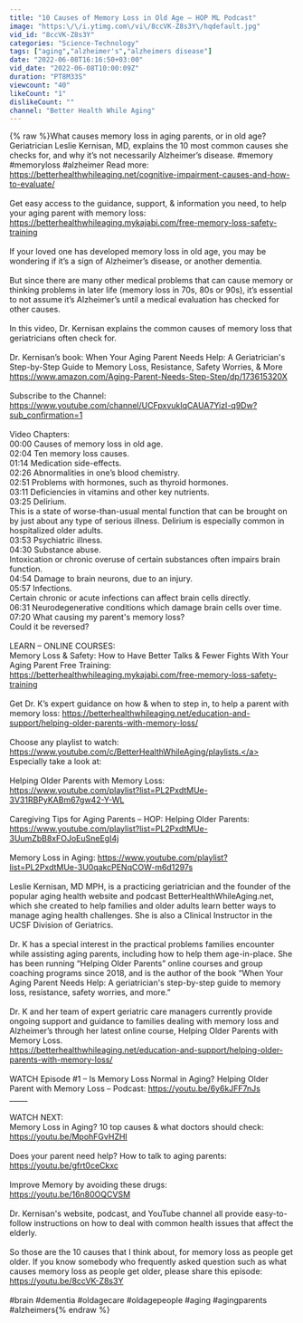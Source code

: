 ```yaml
---
title: "10 Causes of Memory Loss in Old Age – HOP ML Podcast"
image: "https:\/\/i.ytimg.com\/vi\/8ccVK-Z8s3Y\/hqdefault.jpg"
vid_id: "8ccVK-Z8s3Y"
categories: "Science-Technology"
tags: ["aging","alzheimer's","alzheimers disease"]
date: "2022-06-08T16:16:50+03:00"
vid_date: "2022-06-08T10:00:09Z"
duration: "PT8M33S"
viewcount: "40"
likeCount: "1"
dislikeCount: ""
channel: "Better Health While Aging"
---
```

{% raw %}What causes memory loss in aging parents, or in old age? Geriatrician Leslie Kernisan, MD, explains the 10 most common causes she checks for, and why it’s not necessarily Alzheimer’s disease. #memory #memoryloss #alzheimer Read more: <a rel="nofollow" target="blank" href="https://betterhealthwhileaging.net/cognitive-impairment-causes-and-how-to-evaluate/">https://betterhealthwhileaging.net/cognitive-impairment-causes-and-how-to-evaluate/</a><br /><br />Get easy access to the guidance, support, &amp; information you need, to help your aging parent with memory loss: <a rel="nofollow" target="blank" href="https://betterhealthwhileaging.mykajabi.com/free-memory-loss-safety-training">https://betterhealthwhileaging.mykajabi.com/free-memory-loss-safety-training</a><br /><br />If your loved one has developed memory loss in old age, you may be wondering if it’s a sign of Alzheimer’s disease, or another dementia. <br /><br />But since there are many other medical problems that can cause memory or thinking problems in later life (memory loss in 70s, 80s or 90s), it’s essential to not assume it’s Alzheimer’s until a medical evaluation has checked for other causes.<br /><br />In this video, Dr. Kernisan explains the common causes of memory loss that geriatricians often check for.<br /><br />Dr. Kernisan’s book: When Your Aging Parent Needs Help: A Geriatrician's Step-by-Step Guide to Memory Loss, Resistance, Safety Worries, &amp; More <br /><a rel="nofollow" target="blank" href="https://www.amazon.com/Aging-Parent-Needs-Step-Step/dp/173615320X">https://www.amazon.com/Aging-Parent-Needs-Step-Step/dp/173615320X</a> <br /><br />Subscribe to the Channel: <a rel="nofollow" target="blank" href="https://www.youtube.com/channel/UCFpxvukIqCAUA7YizI-q9Dw?sub_confirmation=1">https://www.youtube.com/channel/UCFpxvukIqCAUA7YizI-q9Dw?sub_confirmation=1</a><br /><br />Video Chapters:<br />00:00 Causes of memory loss in old age.<br />02:04 Ten memory loss causes.<br />01:14 Medication side-effects.<br />02:26 Abnormalities in one’s blood chemistry.  <br />02:51 Problems with hormones, such as thyroid hormones.<br />03:11 Deficiencies in vitamins and other key nutrients.<br />03:25 Delirium. <br />This is a state of worse-than-usual mental function that can be brought on by just about any type of serious illness. Delirium is especially common in hospitalized older adults.<br />03:53 Psychiatric illness.<br />04:30 Substance abuse.<br />Intoxication or chronic overuse of certain substances often impairs brain function.<br />04:54 Damage to brain neurons, due to an injury.<br />05:57 Infections.<br />Certain chronic or acute infections can affect brain cells directly.<br />06:31 Neurodegenerative conditions which damage brain cells over time. <br />07:20 What causing my parent's memory loss?<br />Could it be reversed? <br /><br />LEARN – ONLINE COURSES:<br />Memory Loss &amp; Safety: How to Have Better Talks &amp; Fewer Fights With Your Aging Parent Free Training: <a rel="nofollow" target="blank" href="https://betterhealthwhileaging.mykajabi.com/free-memory-loss-safety-training">https://betterhealthwhileaging.mykajabi.com/free-memory-loss-safety-training</a><br /><br />Get Dr. K’s expert guidance on how &amp; when to step in, to help a parent with memory loss: <a rel="nofollow" target="blank" href="https://betterhealthwhileaging.net/education-and-support/helping-older-parents-with-memory-loss/">https://betterhealthwhileaging.net/education-and-support/helping-older-parents-with-memory-loss/</a><br /><br />Choose any playlist to watch: <a rel="nofollow" target="blank" href="https://www.youtube.com/c/BetterHealthWhileAging/playlists.">https://www.youtube.com/c/BetterHealthWhileAging/playlists.</a> Especially take a look at:<br /><br />Helping Older Parents with Memory Loss:<br /><a rel="nofollow" target="blank" href="https://www.youtube.com/playlist?list=PL2PxdtMUe-3V31RBPyKABm67gw42-Y-WL">https://www.youtube.com/playlist?list=PL2PxdtMUe-3V31RBPyKABm67gw42-Y-WL</a> <br /><br />Caregiving Tips for Aging Parents – HOP: Helping Older Parents:<br /><a rel="nofollow" target="blank" href="https://www.youtube.com/playlist?list=PL2PxdtMUe-3UumZbB8xFOJoEuSneEgI4j">https://www.youtube.com/playlist?list=PL2PxdtMUe-3UumZbB8xFOJoEuSneEgI4j</a> <br /><br />Memory Loss in Aging: <a rel="nofollow" target="blank" href="https://www.youtube.com/playlist?list=PL2PxdtMUe-3U0qakcPENqCOW-m6d1297s">https://www.youtube.com/playlist?list=PL2PxdtMUe-3U0qakcPENqCOW-m6d1297s</a> <br /><br />Leslie Kernisan, MD MPH, is a practicing geriatrician and the founder of the popular aging health website and podcast BetterHealthWhileAging.net, which she created to help families and older adults learn better ways to manage aging health challenges. She is also a Clinical Instructor in the UCSF Division of Geriatrics.<br /> <br />Dr. K has a special interest in the practical problems families encounter while assisting aging parents, including how to help them age-in-place. She has been running “Helping Older Parents” online courses and group coaching programs since 2018, and is the author of the book “When Your Aging Parent Needs Help: A geriatrician's step-by-step guide to memory loss, resistance, safety worries, and more.”<br /><br />Dr. K and her team of expert geriatric care managers currently provide ongoing support and guidance to families dealing with memory loss and Alzheimer’s through her latest online course, Helping Older Parents with Memory Loss. <br /><a rel="nofollow" target="blank" href="https://betterhealthwhileaging.net/education-and-support/helping-older-parents-with-memory-loss/">https://betterhealthwhileaging.net/education-and-support/helping-older-parents-with-memory-loss/</a> <br /><br />WATCH Episode #1 – Is Memory Loss Normal in Aging? Helping Older Parent with Memory Loss – Podcast: <a rel="nofollow" target="blank" href="https://youtu.be/6y6kJFF7nJs">https://youtu.be/6y6kJFF7nJs</a> <br />_____<br /><br />WATCH NEXT:<br />Memory Loss in Aging? 10 top causes &amp; what doctors should check: <a rel="nofollow" target="blank" href="https://youtu.be/MpohFGvHZHI">https://youtu.be/MpohFGvHZHI</a><br /><br />Does your parent need help? How to talk to aging parents:<br /><a rel="nofollow" target="blank" href="https://youtu.be/gfrt0ceCkxc">https://youtu.be/gfrt0ceCkxc</a> <br /><br />Improve Memory by avoiding these drugs:<br /><a rel="nofollow" target="blank" href="https://youtu.be/16n80OQCVSM">https://youtu.be/16n80OQCVSM</a> <br /><br />Dr. Kernisan's website, podcast, and YouTube channel all provide easy-to-follow instructions on how to deal with common health issues that affect the elderly.<br /><br />So those are the 10 causes that I think about, for memory loss as people get older. If you know somebody who frequently asked question such as what causes memory loss as people get older, please share this episode: <a rel="nofollow" target="blank" href="https://youtu.be/8ccVK-Z8s3Y">https://youtu.be/8ccVK-Z8s3Y</a><br /><br />#brain #dementia #oldagecare #oldagepeople #aging #agingparents #alzheimers{% endraw %}
